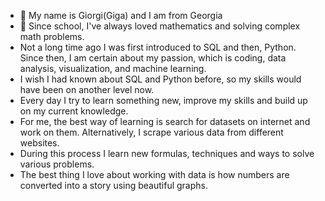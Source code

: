 - 👋 My name is Giorgi(Giga) and I am from Georgia
- 👀 Since school, I've always loved mathematics and solving complex math problems.
- Not a long time ago I was first introduced to SQL and then, Python. Since then, I am certain about my passion, which is coding, data analysis, visualization, and machine learning.
- I wish I had known about SQL and Python before, so my skills would have been on another level now.
- Every day I try to learn something new, improve my skills and build up on my current knowledge.
- For me, the best way of learning is search for datasets on internet and work on them. Alternatively, I scrape various data from different websites.
- During this process I learn new formulas, techniques and ways to solve various problems.
- The best thing I love about working with data is how numbers are converted into a story using beautiful graphs.
